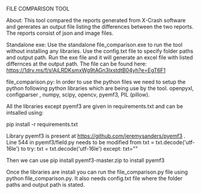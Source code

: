 FILE COMPARISON TOOL

About: This tool compared the reports generated from X-Crash software and gererates an output file listing the differences between the two reports. The reports consist of json and image files.

Standalone exe: Use the standalone file_comparison.exe to run the tool without installing any libraries. Use the config.txt file to specify folder paths and output path. Run the exe file and it will generate
an excel file with listed differnces at the output path. The file can be found here: https://1drv.ms/f/s!AjLRDKsmxWg9tAGn3lxstdtB04yh?e=EgT6F1

file_comparison.py: In order to use the python files we need to setup the python following python libraries which are being use by the tool.
  openpyxl, configparser , numpy, scipy, opencv, pyemf3, PIL (pillow).

All the libraries except pyemf3 are given in requirements.txt and can be intsalled using:

  pip install -r requirements.txt

Library pyemf3 is present at https://github.com/jeremysanders/pyemf3 . Line 544 in pyemf3/field.py needs to be modified from 
  txt = txt.decode('utf-16le')
to
  try:
      txt = txt.decode('utf-16le')
  except:
      txt=""

Then we can use pip install pyemf3-master.zip to install pyemf3

Once the libraries are install you can run the file_comparison.py file using python file_comparison.py. It also needs config.txt file where the folder paths and output path is stated.

